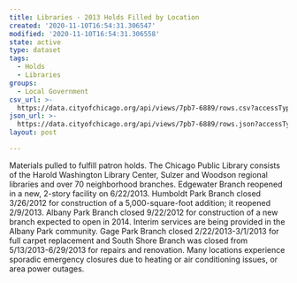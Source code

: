 ```yaml
---
title: Libraries - 2013 Holds Filled by Location
created: '2020-11-10T16:54:31.306547'
modified: '2020-11-10T16:54:31.306558'
state: active
type: dataset
tags:
  - Holds
  - Libraries
groups:
  - Local Government
csv_url: >-
  https://data.cityofchicago.org/api/views/7pb7-6889/rows.csv?accessType=DOWNLOAD
json_url: >-
  https://data.cityofchicago.org/api/views/7pb7-6889/rows.json?accessType=DOWNLOAD
layout: post

---
```

Materials pulled to fulfill patron holds. The Chicago Public Library consists of the Harold Washington Library Center, Sulzer and Woodson regional libraries and over 70 neighborhood branches. Edgewater Branch reopened in a new, 2-story facility on 6/22/2013. Humboldt Park Branch closed 3/26/2012 for construction of a 5,000-square-foot addition; it reopened 2/9/2013. Albany Park Branch closed 9/22/2012 for construction of a new branch expected to open in 2014. Interim services are being provided in the Albany Park community. Gage Park Branch closed 2/22/2013-3/1/2013 for full carpet replacement and South Shore Branch was closed from 5/13/2013-6/29/2013 for repairs and renovation. Many locations experience sporadic emergency closures due to heating or air conditioning issues, or area power outages.
